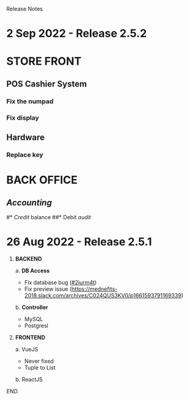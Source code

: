Release Notes

# 2 Sep 2022 - Release 2.5.2

# **STORE FRONT**
## **POS Cashier System**
### Fix the numpad
### Fix display
## **Hardware**
### Replace key
# **BACK OFFICE**
## _Accounting_
#* _Credit_ balance
##* Debit _audit_

# 26 Aug 2022 - Release 2.5.1

1. **BACKEND**

    a. **DB Access**

    - Fix database bug ([#2jurm4t](https://app.clickup.com/t/2jurm4t))
    - Fix preview issue (https://mednefits-2018.slack.com/archives/C024QUS3KV0/p1661593791169339)
    
    b. **Controller**
    
    - MySQL
    - Postgresl
    
2. **FRONTEND**
 
    a. VueJS
    
    - Never fixed
    - Tuple to List
    
    b. ReactJS
    
*END.*
